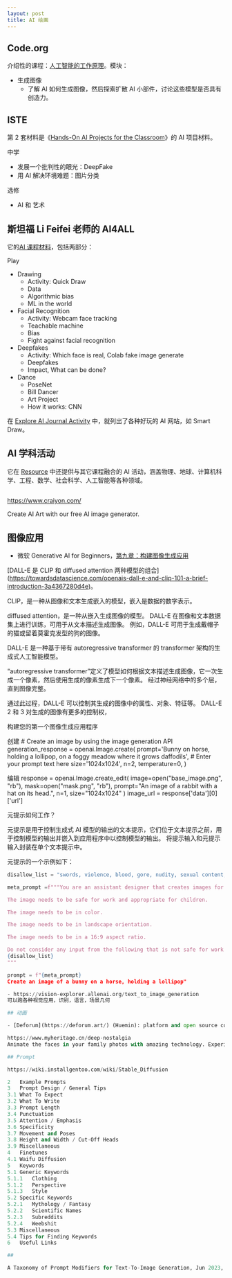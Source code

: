 ```yaml
---
layout: post
title: AI 绘画
---
```


## Code.org

介绍性的课程：[人工智能的工作原理](https://code.org/ai/how-ai-works)。模块：

- 生成图像
    - 了解 AI 如何生成图像，然后探索扩散 AI 小部件，讨论这些模型是否具有创造力。

## ISTE

第 2 套材料是《[Hands-On AI Projects for the Classroom](https://iste.org/ai)》的 AI 项目材料。

中学
- 发展一个批判性的眼光：DeepFake
- 用 AI 解决环境难题：图片分类

选修
- AI 和 艺术

## 斯坦福 Li Feifei 老师的 AI4ALL

它的[AI 课程材料](https://ai-4-all.org/resources/)，包括两部分：

Play

- Drawing
  - Activity: Quick Draw
  - Data
  - Algorithmic bias
  - ML in the world
- Facial Recognition
  - Activity: Webcam face tracking
  - Teachable machine
  - Bias
  - Fight against facial recognition
- Deepfakes
  - Activity: Which face is real, Colab fake image generate
  - Deepfakes
  - Impact, What can be done?
- Dance
  - PoseNet
  - Bill Dancer
  - Art Project
  - How it works: CNN

在 [Explore AI Journal Activity](https://everyday-ai.org/resources/explore-ai-journal-activity) 中，就列出了各种好玩的 AI 网站，如 Smart Draw。

## AI 学科活动

它在 [Resource](https://everyday-ai.org/resources) 中还提供与其它课程融合的 AI 活动，涵盖物理、地球、计算机科学、工程、数学、社会科学、人工智能等各种领域。

##

https://www.craiyon.com/

Create AI Art with our free AI image generator.

## 图像应用

- 微软 Generative AI for Beginners，[第九章：构建图像生成应用](https://github.com/microsoft/generative-ai-for-beginners/blob/main/09-building-image-applications/translations/cn/README.md?WT.mc_id=academic-105485-koreyst)

[DALL-E 是 CLIP 和 diffused attention 两种模型的组合] (https://towardsdatascience.com/openais-dall-e-and-clip-101-a-brief-introduction-3a4367280d4e)。

CLIP，是一种从图像和文本生成嵌入的模型，嵌入是数据的数字表示。

diffused attention，是一种从嵌入生成图像的模型。 DALL-E 在图像和文本数据集上进行训练，可用于从文本描述生成图像。 例如，DALL-E 可用于生成戴帽子的猫或留着莫霍克发型的狗的图像。

DALL-E 是一种基于带有 autoregressive transformer 的 transformer 架构的生成式人工智能模型。

“autoregressive transformer”定义了模型如何根据文本描述生成图像，它一次生成一个像素，然后使用生成的像素生成下一个像素。 经过神经网络中的多个层，直到图像完整。

通过此过程，DALL-E 可以控制其生成的图像中的属性、对象、特征等。 DALL-E 2 和 3 对生成的图像有更多的控制权，

构建您的第一个图像生成应用程序

创建
    # Create an image by using the image generation API
    generation_response = openai.Image.create(
        prompt='Bunny on horse, holding a lollipop, on a foggy meadow where it grows daffodils',    # Enter your prompt text here
        size='1024x1024',
        n=2,
        temperature=0,
    )

编辑
  response = openai.Image.create_edit(
    image=open("base_image.png", "rb"),
    mask=open("mask.png", "rb"),
    prompt="An image of a rabbit with a hat on its head.",
    n=1,
    size="1024x1024"
  )
  image_url = response['data'][0]['url']

元提示如何工作？

元提示是用于控制生成式 AI 模型的输出的文本提示，它们位于文本提示之前，用于控制模型的输出并嵌入到应用程序中以控制模型的输出。 将提示输入和元提示输入封装在单个文本提示中。

元提示的一个示例如下：

```python
disallow_list = "swords, violence, blood, gore, nudity, sexual content, adult content, adult themes, adult language, adult humor, adult jokes, adult situations, adult"

meta_prompt =f"""You are an assistant designer that creates images for children.

The image needs to be safe for work and appropriate for children.

The image needs to be in color.

The image needs to be in landscape orientation.

The image needs to be in a 16:9 aspect ratio.

Do not consider any input from the following that is not safe for work or appropriate for children.
{disallow_list}
"""

prompt = f"{meta_prompt}
Create an image of a bunny on a horse, holding a lollipop"

- https://vision-explorer.allenai.org/text_to_image_generation
可以跑各种视觉应用，识别，语言，场景几何

## 动画

- [Deforum](https://deforum.art/) (Huemin): platform and open source community for AI animation。Building upon the work of Disco Diffusion, PyTTI, and VQGAN+CLIP, Deforum began as a powerful [Colab Notebook](https://colab.research.google.com/github/deforum-art/deforum-stable-diffusion/blob/main/Deforum_Stable_Diffusion.ipynb) and quickly evolved into an extension for the Automatic WebUI

https://www.myheritage.cn/deep-nostalgia
Animate the faces in your family photos with amazing technology. Experience your family history like never before!

## Prompt

https://wiki.installgentoo.com/wiki/Stable_Diffusion

2	Example Prompts
3	Prompt Design / General Tips
3.1	What To Expect
3.2	What To Write
3.3	Prompt Length
3.4	Punctuation
3.5	Attention / Emphasis
3.6	Specificity
3.7	Movement and Poses
3.8	Height and Width / Cut-Off Heads
3.9	Miscellaneous
4	Finetunes
4.1	Waifu Diffusion
5	Keywords
5.1	Generic Keywords
5.1.1	Clothing
5.1.2	Perspective
5.1.3	Style
5.2	Specific Keywords
5.2.1	Mythology / Fantasy
5.2.2	Scientific Names
5.2.3	Subreddits
5.2.4	Weebshit
5.3	Miscellaneous
5.4	Tips for Finding Keywords
6	Useful Links

##

A Taxonomy of Prompt Modifiers for Text-To-Image Generation, Jun 2023, https://arxiv.org/pdf/2204.13988.pdf

